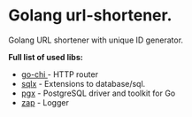 # Golang url-shortener.
Golang URL shortener with unique ID generator.

**Full list of used libs:**
- <a href="https://github.com/go-chi/chi">go-chi </a> - HTTP router
- <a href="https://github.com/jmoiron/sqlx">sqlx</a> - Extensions to database/sql.
- <a href="https://github.com/jackc/pgx">pgx</a> - PostgreSQL driver and toolkit for Go
- <a href="https://github.com/uber-go/zap">zap</a> - Logger
